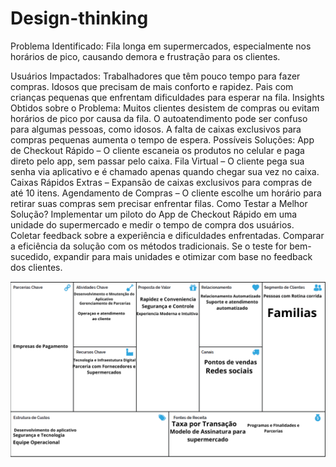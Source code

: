 # Design-thinking

Problema Identificado:
Fila longa em supermercados, especialmente nos horários de pico, causando demora e frustração para os clientes.

Usuários Impactados:
Trabalhadores que têm pouco tempo para fazer compras.
Idosos que precisam de mais conforto e rapidez.
Pais com crianças pequenas que enfrentam dificuldades para esperar na fila.
Insights Obtidos sobre o Problema:
Muitos clientes desistem de compras ou evitam horários de pico por causa da fila.
O autoatendimento pode ser confuso para algumas pessoas, como idosos.
A falta de caixas exclusivos para compras pequenas aumenta o tempo de espera.
Possíveis Soluções:
App de Checkout Rápido – O cliente escaneia os produtos no celular e paga direto pelo app, sem passar pelo caixa.
Fila Virtual – O cliente pega sua senha via aplicativo e é chamado apenas quando chegar sua vez no caixa.
Caixas Rápidos Extras – Expansão de caixas exclusivos para compras de até 10 itens.
Agendamento de Compras – O cliente escolhe um horário para retirar suas compras sem precisar enfrentar filas.
Como Testar a Melhor Solução?
Implementar um piloto do App de Checkout Rápido em uma unidade do supermercado e medir o tempo de compra dos usuários.
Coletar feedback sobre a experiência e dificuldades enfrentadas.
Comparar a eficiência da solução com os métodos tradicionais.
Se o teste for bem-sucedido, expandir para mais unidades e otimizar com base no feedback dos clientes.

![alt text](<Empresas de Pagamento-1.png>)